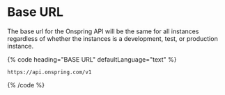# Base URL

The base url for the Onspring API will be the same for all instances regardless of whether the instances is a development, test, or production instance.

{% code heading="BASE URL" defaultLanguage="text" %}

```text
https://api.onspring.com/v1
```

{% /code %}
